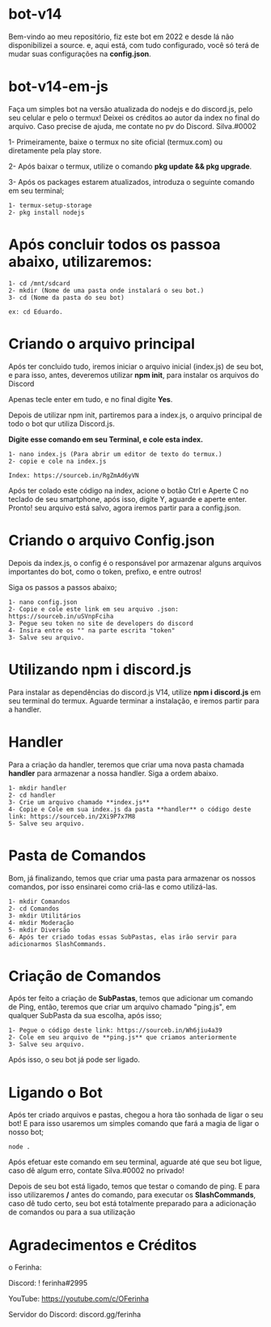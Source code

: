 # bot-v14

Bem-vindo ao meu repositório, fiz este bot em 2022 e desde lá não disponibilizei a source. e, aqui está, com tudo configurado, você só terá de mudar suas configurações na __config.json__.

# bot-v14-em-js

Faça um simples bot na versão atualizada do nodejs e do discord.js, pelo seu celular e pelo o termux!
Deixei os créditos ao autor da index no final do arquivo.
Caso precise de ajuda, me contate no pv do Discord. Silva.#0002

1- Primeiramente, baixe o termux no site oficial (termux.com) ou diretamente pela play store.

2- Após baixar o termux, utilize o comando **pkg update && pkg upgrade**.

3- Após os packages estarem atualizados, introduza o seguinte comando em seu terminal;

```
1- termux-setup-storage
2- pkg install nodejs
```

# Após concluir todos os passoa abaixo, utilizaremos:

```
1- cd /mnt/sdcard
2- mkdir (Nome de uma pasta onde instalará o seu bot.)
3- cd (Nome da pasta do seu bot) 

ex: cd Eduardo.
```

# Criando o arquivo principal

Após ter concluido tudo, iremos iniciar o arquivo inicial (index.js) de seu bot, e para isso, antes, deveremos utilizar **npm init**, para instalar os arquivos do Discord

Apenas tecle enter em tudo, e no final digite **Yes**.

Depois de utilizar npm init, partiremos para a index.js, o arquivo principal de todo o bot qur utiliza Discord.js.

__Digite esse comando em seu Terminal, e cole esta index.__

```
1- nano index.js (Para abrir um editor de texto do termux.)
2- copie e cole na index.js

Index: https://sourceb.in/RgZmAd6yVN
```

Após ter colado este código na index, acione o botão Ctrl e Aperte C no teclado de seu smartphone, após isso, digite Y, aguarde e aperte enter. Pronto! seu arquivo está salvo, agora iremos partir para a config.json.

# Criando o arquivo Config.json

Depois da index.js, o config é o responsável por armazenar alguns arquivos importantes do bot, como o token, prefixo, e entre outros!

Siga os passos a passos abaixo;

```
1- nano config.json
2- Copie e cole este link em seu arquivo .json: https://sourceb.in/uSVnpFciha
3- Pegue seu token no site de developers do discord
4- Insira entre os "" na parte escrita "token"
3- Salve seu arquivo.
```

# Utilizando npm i discord.js

Para instalar as dependências do discord.js V14, utilize **npm i discord.js** em seu terminal do termux.
Aguarde terminar a instalação, e iremos partir para a handler.

# Handler

Para a criação da handler, teremos que criar uma nova pasta chamada **handler** para armazenar a nossa handler.
Siga a ordem abaixo.

```
1- mkdir handler
2- cd handler
3- Crie um arquivo chamado **index.js**
4- Copie e Cole em sua index.js da pasta **handler** o código deste link: https://sourceb.in/2Xi9P7x7M8
5- Salve seu arquivo.
```

# Pasta de Comandos

Bom, já finalizando, temos que criar uma pasta para armazenar os nossos comandos, por isso ensinarei como criá-las e como utilizá-las.

```
1- mkdir Comandos
2- cd Comandos
3- mkdir Utilitários
4- mkdir Moderação
5- mkdir Diversão
6- Após ter criado todas essas SubPastas, elas irão servir para adicionarmos SlashCommands.
```

# Criação de Comandos

Após ter feito a criação de **SubPastas**, temos que adicionar um comando de Ping, então, teremos que criar um arquivo chamado "ping.js", em qualquer SubPasta da sua escolha, após isso;

```
1- Pegue o código deste link: https://sourceb.in/Wh6jiu4a39
2- Cole em seu arquivo de **ping.js** que criamos anteriormente
3- Salve seu arquivo.
```

Após isso, o seu bot já pode ser ligado.

# Ligando o Bot

Após ter criado arquivos e pastas, chegou a hora tão sonhada de ligar o seu bot! E para isso usaremos um simples comando que fará a magia de ligar o nosso bot;

```
node .
```

Após efetuar este comando em seu terminal, aguarde até que seu bot ligue, caso dê algum erro, contate Silva.#0002 no privado!

Depois de seu bot está ligado, temos que testar o comando de ping. E para isso utilizaremos **/** antes do comando, para executar os **SlashCommands**, caso dê tudo certo, seu bot está totalmente preparado para a adicionação de comandos ou para a sua utilização

# Agradecimentos e Créditos

o Ferinha:

Discord: ! ferinha#2995

YouTube: https://youtube.com/c/OFerinha

Servidor do Discord: discord.gg/ferinha
